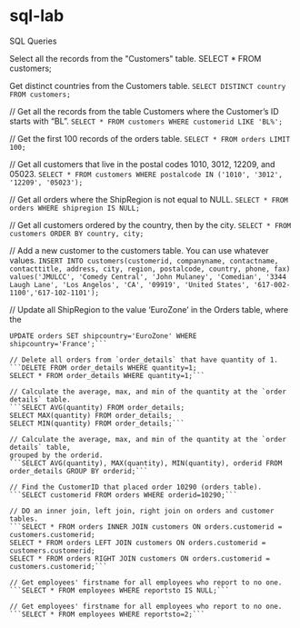 # sql-lab

SQL Queries

Select all the records from the "Customers" table.
SELECT * FROM customers;

Get distinct countries from the Customers table.
```SELECT DISTINCT country FROM customers;```

// Get all the records from the table Customers where the Customer’s ID starts with “BL”.
```SELECT * FROM customers WHERE customerid LIKE 'BL%';```

// Get the first 100 records of the orders table.
```SELECT * FROM orders LIMIT 100;```

// Get all customers that live in the postal codes 1010, 3012, 12209, and 05023.
```SELECT * FROM customers WHERE postalcode IN ('1010', '3012', '12209', '05023');```

// Get all orders where the ShipRegion is not equal to NULL.
```SELECT * FROM orders WHERE shipregion IS NULL;```

// Get all customers ordered by the country, then by the city.
```SELECT * FROM customers ORDER BY country, city;```

// Add a new customer to the customers table. You can use whatever values. 
```INSERT INTO customers(customerid, companyname, contactname, contacttitle, address, city, region, postalcode, country, phone, fax) values('JMULCC', 'Comedy Central', 'John Mulaney', 'Comedian', '3344 Laugh Lane', 'Los Angelos', 'CA', '09919', 'United States', '617-002-1100','617-102-1101');```

// Update all ShipRegion to the value ‘EuroZone’ in the Orders table, where the
```ShipCountry is equal to France.
UPDATE orders SET shipcountry='EuroZone' WHERE shipcountry='France';```

// Delete all orders from `order_details` that have quantity of 1.
```DELETE FROM order_details WHERE quantity=1;
SELECT * FROM order_details WHERE quantity=1;```

// Calculate the average, max, and min of the quantity at the `order details` table.
```SELECT AVG(quantity) FROM order_details;
SELECT MAX(quantity) FROM order_details;
SELECT MIN(quantity) FROM order_details;```

// Calculate the average, max, and min of the quantity at the `order details` table,
grouped by the orderid.
```SELECT AVG(quantity), MAX(quantity), MIN(quantity), orderid FROM order_details GROUP BY orderid;```

// Find the CustomerID that placed order 10290 (orders table).
```SELECT customerid FROM orders WHERE orderid=10290;```

// DO an inner join, left join, right join on orders and customer tables.
```SELECT * FROM orders INNER JOIN customers ON orders.customerid = customers.customerid;
SELECT * FROM orders LEFT JOIN customers ON orders.customerid = customers.customerid;
SELECT * FROM orders RIGHT JOIN customers ON orders.customerid = customers.customerid;```

// Get employees' firstname for all employees who report to no one.
```SELECT * FROM employees WHERE reportsto IS NULL;```

// Get employees' firstname for all employees who report to no one.
```SELECT * FROM employees WHERE reportsto=2;```

